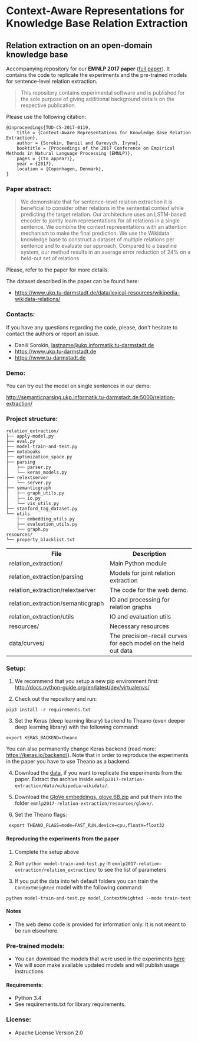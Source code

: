 # Context-Aware Representations for Knowledge Base Relation Extraction

## Relation extraction on an open-domain knowledge base


Accompanying repository for our **EMNLP 2017 paper** ([full paper](https://www.ukp.tu-darmstadt.de/fileadmin/user_upload/Group_UKP/publikationen/2017/2017_EMNLP_DS_relation_extraction_camera_ready.pdf)). It contains the code to replicate the experiments and the pre-trained models for sentence-level relation extraction.

> This repository contains experimental software and is published for the sole purpose of giving additional background details on the respective publication.
 
Please use the following citation:

```
@inproceedings{TUD-CS-2017-0119,
	title = {Context-Aware Representations for Knowledge Base Relation Extraction},
	author = {Sorokin, Daniil and Gurevych, Iryna},
	booktitle = {Proceedings of the 2017 Conference on Empirical Methods in Natural Language Processing (EMNLP)},
	pages = {(to appear)},
	year = {2017},
	location = {Copenhagen, Denmark},
}
```

### Paper abstract:
> We demonstrate that for sentence-level relation extraction it is beneficial to consider other relations in the sentential context while predicting the target relation. Our architecture uses an LSTM-based encoder to jointly learn representations for all relations in a single sentence. 
We combine the context representations with an attention mechanism to make the final prediction. 
> We use the Wikidata knowledge base to construct a dataset of multiple relations per sentence and to evaluate our approach. Compared to a baseline system, our method results in an average error reduction of 24\% on a held-out set of relations.

Please, refer to the paper for more details.

The dataset described in the paper can be found here:
 * https://www.ukp.tu-darmstadt.de/data/lexical-resources/wikipedia-wikidata-relations/
 
 
### Contacts:
If you have any questions regarding the code, please, don't hesitate to contact the authors or report an issue.
  * Daniil Sorokin, lastname@ukp.informatik.tu-darmstadt.de
  * https://www.ukp.tu-darmstadt.de
  * https://www.tu-darmstadt.de
  
### Demo:

You can try out the model on single sentences in our demo: 

http://semanticparsing.ukp.informatik.tu-darmstadt.de:5000/relation-extraction/

### Project structure:
```
relation_extraction/
├── apply-model.py
├── eval.py
├── model-train-and-test.py
├── notebooks
├── optimization_space.py
├── parsing
│   ├── parser.py
│   └── keras_models.py
├── relextserver
│   └── server.py
├── semanticgraph
│   ├── graph_utils.py
│   ├── io.py
│   └── vis_utils.py
├── stanford_tag_dataset.py
└── utils
    ├── embedding_utils.py
    ├── evaluation_utils.py
    └── graph.py
resources/
└── property_blacklist.txt
```

<table>
    <tr>
        <th>File</th><th>Description</th>
    </tr>
    <tr>
        <td>relation_extraction/</td><td>Main Python module</td>
    </tr>
    <tr>
        <td>relation_extraction/parsing</td><td>Models for joint relation extraction</td>
    </tr>
    <tr>
        <td>relation_extraction/relextserver</td><td>The code for the web demo.</td>
    </tr>
    <tr>
        <td>relation_extraction/semanticgraph</td><td>IO and processing for relation graphs</td>
    </tr>
    <tr>
        <td>relation_extraction/utils</td><td>IO and evaluation utils</td>
    </tr>
    <tr>
        <td>resources/</td><td>Necessary resources</td>
    </tr>
    <tr>
        <td>data/curves/</td><td>The precision-recall curves for each model on the held out data</td>
    </tr>
</table>

### Setup:

1. We recommend that you setup a new pip environment first: http://docs.python-guide.org/en/latest/dev/virtualenvs/

2. Check out the repository and run:
```
pip3 install -r requirements.txt
```

3. Set the Keras (deep learning library) backend to Theano (even deeper deep learning library) with the following command:
```
export KERAS_BACKEND=theano
```
   You can also permanently change Keras backend (read more: https://keras.io/backend/). 
   Note that in order to reproduce the experiments in the paper you have to use Theano as a backend.

4. Download the [data](https://www.ukp.tu-darmstadt.de/data/lexical-resources/wikipedia-wikidata-relations/), if you want to replicate the experiments from the paper.
Extract the archive inside `emnlp2017-relation-extraction/data/wikipedia-wikidata/`.

5. Download the [GloVe embeddings, glove.6B.zip](https://nlp.stanford.edu/projects/glove/)
and put them into the folder `emnlp2017-relation-extraction/resources/glove/`.

6. Set the Theano flags:
```
 export THEANO_FLAGS=mode=FAST_RUN,device=cpu,floatX=float32
```

#### Reproducing the experiments from the paper

1. Complete the setup above 

2. Run `python model-train-and-test.py` in `emnlp2017-relation-extraction/relation_extraction/` to see the list of parameters

3. If you put the data into teh default folders you can train the `ContextWeighted` model with the following command:
```
python model-train-and-test.py model_ContextWeighted --mode train-test
```

#### Notes

- The web demo code is provided for information only. It is not meant to be run elsewhere.

### Pre-trained models:
* You can download the models that were used in the experiments [here](https://www.ukp.tu-darmstadt.de/fileadmin/user_upload/Group_UKP/data/wikipediaWikidata/EMNLP2017_DS_IG_relation_extraction_trained_models.zip)
* We will soon make available updated models and will publish usage instructions

#### Requirements:
* Python 3.4
* See requirements.txt for library requirements. 

### License:
* Apache License Version 2.0
